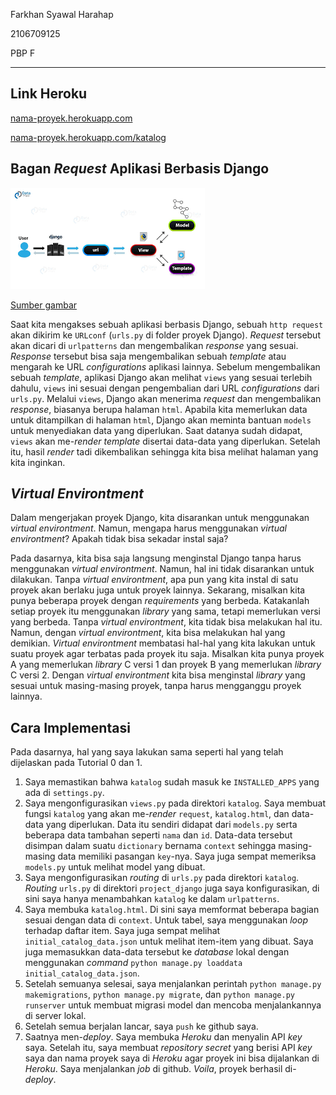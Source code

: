 Farkhan Syawal Harahap

2106709125

PBP F

***

## Link Heroku
[nama-proyek.herokuapp.com](https://nama-proyek.herokuapp.com/)

[nama-proyek.herokuapp.com/katalog](https://nama-proyek.herokuapp.com/katalog)

## Bagan _Request_ Aplikasi Berbasis Django
![alt text](https://github.com/farkhans/tugas-2/blob/main/django-architecture.png "Bagan Request Aplikasi Berbasis Django")

[Sumber gambar](https://data-flair.training/blogs/wp-content/uploads/sites/2/2019/03/Django-Architecture-Diagram.jpg)

Saat kita mengakses sebuah aplikasi berbasis Django, sebuah `http request` akan dikirim ke `URLconf` (`urls.py` di folder proyek Django). _Request_ tersebut akan dicari di `urlpatterns` dan mengembalikan _response_ yang sesuai. _Response_ tersebut bisa saja mengembalikan sebuah _template_ atau mengarah ke URL _configurations_ aplikasi lainnya. Sebelum mengembalikan sebuah _template_, aplikasi Django akan melihat `views` yang sesuai terlebih dahulu, `views` ini sesuai dengan pengembalian dari URL _configurations_ dari `urls.py`. Melalui `views`, Django akan menerima _request_ dan mengembalikan _response_, biasanya berupa halaman `html`. Apabila kita memerlukan data untuk ditampilkan di halaman `html`, Django akan meminta bantuan `models` untuk menyediakan data yang diperlukan. Saat datanya sudah didapat, `views` akan me-_render_ _template_ disertai data-data yang diperlukan. Setelah itu, hasil _render_ tadi dikembalikan sehingga kita bisa melihat halaman yang kita inginkan.

## _Virtual Environtment_
Dalam mengerjakan proyek Django, kita disarankan untuk menggunakan _virtual environtment_. Namun, mengapa harus menggunakan _virtual environtment_? Apakah tidak bisa sekadar instal saja?

Pada dasarnya, kita bisa saja langsung menginstal Django tanpa harus menggunakan _virtual environtment_. Namun, hal ini tidak disarankan untuk dilakukan. Tanpa _virtual environtment_, apa pun yang kita instal di satu proyek akan berlaku juga untuk proyek lainnya. Sekarang, misalkan kita punya beberapa proyek dengan _requirements_ yang berbeda. Katakanlah setiap proyek itu menggunakan _library_ yang sama, tetapi memerlukan versi yang berbeda. Tanpa _virtual environtment_, kita tidak bisa melakukan hal itu. Namun, dengan _virtual environtment_, kita bisa melakukan hal yang demikian. _Virtual environtment_ membatasi hal-hal yang kita lakukan untuk suatu proyek agar terbatas pada proyek itu saja. Misalkan kita punya proyek A yang memerlukan _library_ C versi 1 dan proyek B yang memerlukan _library_ C versi 2. Dengan _virtual environtment_ kita bisa menginstal _library_ yang sesuai untuk masing-masing proyek, tanpa harus mengganggu proyek lainnya.

## Cara Implementasi
Pada dasarnya, hal yang saya lakukan sama seperti hal yang telah dijelaskan pada Tutorial 0 dan 1.
1. Saya memastikan bahwa `katalog` sudah masuk ke `INSTALLED_APPS` yang ada di `settings.py`.
2. Saya mengonfigurasikan `views.py` pada direktori `katalog`. Saya membuat fungsi `katalog` yang akan me-_render_ `request`, `katalog.html`, dan data-data yang diperlukan. Data itu sendiri didapat dari `models.py` serta beberapa data tambahan seperti `nama` dan `id`. Data-data tersebut disimpan dalam suatu `dictionary` bernama `context` sehingga masing-masing data memiliki pasangan `key`-nya. Saya juga sempat memeriksa `models.py` untuk melihat model yang dibuat.
3. Saya mengonfigurasikan _routing_ di `urls.py` pada direktori `katalog`. _Routing_ `urls.py` di direktori `project_django` juga saya konfigurasikan, di sini saya hanya menambahkan `katalog` ke dalam `urlpatterns`.
4. Saya membuka `katalog.html`. Di sini saya memformat beberapa bagian sesuai dengan data di `context`. Untuk tabel, saya menggunakan _loop_ terhadap daftar item. Saya juga sempat melihat `initial_catalog_data.json` untuk melihat item-item yang dibuat. Saya juga memasukkan data-data tersebut ke _database_ lokal dengan menggunakan _command_ `python manage.py loaddata initial_catalog_data.json`.
5. Setelah semuanya selesai, saya menjalankan perintah `python manage.py makemigrations`, `python manage.py migrate`, dan `python manage.py runserver` untuk membuat migrasi model dan mencoba menjalankannya di server lokal.
6. Setelah semua berjalan lancar, saya `push` ke github saya.
7. Saatnya men-_deploy_. Saya membuka _Heroku_ dan menyalin API _key_ saya. Setelah itu, saya membuat _repository secret_ yang berisi API _key_ saya dan nama proyek saya di _Heroku_ agar proyek ini bisa dijalankan di _Heroku_. Saya menjalankan _job_ di github. _Voila_, proyek berhasil di-_deploy_.
